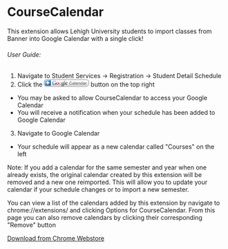 # CourseCalendar

This extension allows Lehigh University students to import classes from Banner into Google Calendar with a single click!

###### User Guide:
1. Navigate to Student Services -> Registration -> Student Detail Schedule
2. Click the ![+ Google Calendar](icons/calendar_plus_en.gif) button on the top right
 * You may be asked to allow CourseCalendar to access your Google Calendar
 * You will receive a notification when your schedule has been added to Google Calendar
3. Navigate to Google Calendar
  * Your schedule will appear as a new calendar called "Courses" on the left

Note: If you add a calendar for the same semester and year when one already exists, the original calendar created by this extension will be removed and a new one reimported.
This will allow you to update your calendar if your schedule changes or to import a new semester.

You can view a list of the calendars added by this extension by navigate to chrome://extensions/ and clicking Options for CourseCalendar.
From this page you can also remove calendars by clicking their corresponding "Remove" button

[Download from Chrome Webstore](https://chrome.google.com/webstore/detail/coursecalendar/nnmpgfgohlnaanmlmdhkplbkcldmohjh)
